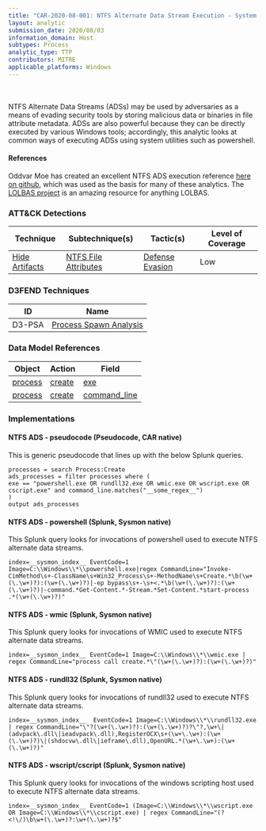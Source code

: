 ```yaml
---
title: "CAR-2020-08-001: NTFS Alternate Data Stream Execution - System Utilities"
layout: analytic
submission_date: 2020/08/03
information_domain: Host
subtypes: Process
analytic_type: TTP
contributors: MITRE
applicable_platforms: Windows
---
```

<br><br>
NTFS Alternate Data Streams (ADSs) may be used by adversaries as a means of evading security tools by storing malicious data or binaries in file attribute metadata. ADSs are also powerful because they can be directly executed by various Windows tools; accordingly, this analytic looks at common ways of executing ADSs using system utilities such as powershell.

#### References
Oddvar Moe has created an excellent NTFS ADS execution reference [here on github](https://gist.github.com/api0cradle/cdd2d0d0ec9abb686f0e89306e277b8f), which was used as the basis for many of these analytics.
The [LOLBAS project](https://lolbas-project.github.io/) is an amazing resource for anything LOLBAS.


### ATT&CK Detections

|Technique|Subtechnique(s)|Tactic(s)|Level of Coverage|
|---|---|---|---|
|[Hide Artifacts](https://attack.mitre.org/techniques/T1564/)|[NTFS File Attributes](https://attack.mitre.org/techniques/T1564/004/)|[Defense Evasion](https://attack.mitre.org/tactics/TA0005/)|Low|


### D3FEND Techniques

|ID|Name|
|---|---| 
|D3-PSA | [Process Spawn Analysis](https://d3fend.mitre.org/technique/d3f:ProcessSpawnAnalysis)| 



### Data Model References

|Object|Action|Field|
|---|---|---|
|[process](/data_model/process) | [create](/data_model/process#create) | [exe](/data_model/process#exe) |
|[process](/data_model/process) | [create](/data_model/process#create) | [command_line](/data_model/process#command_line) |



### Implementations

#### NTFS ADS - pseudocode (Pseudocode, CAR native)


This is generic pseudocode that lines up with the below Splunk queries.


```
processes = search Process:Create
ads_processes = filter processes where (
exe == "powershell.exe OR rundll32.exe OR wmic.exe OR wscript.exe OR cscript.exe" and command_line.matches("__some_regex__")
)
output ads_processes
```


#### NTFS ADS - powershell (Splunk, Sysmon native)


This Splunk query looks for invocations of powershell used to execute NTFS alternate data streams.


```
index=__sysmon_index__ EventCode=1 Image=C:\\Windows\\*\\powershell.exe|regex CommandLine="Invoke-CimMethod\s+-ClassName\s+Win32_Process\s+-MethodName\s+Create.*\b(\w+(\.\w+)?):(\w+(\.\w+)?)|-ep bypass\s+-\s+<.*\b(\w+(\.\w+)?):(\w+(\.\w+)?)|-command.*Get-Content.*-Stream.*Set-Content.*start-process .*(\w+(\.\w+)?)"
```


#### NTFS ADS - wmic (Splunk, Sysmon native)


This Splunk query looks for invocations of WMIC used to execute NTFS alternate data streams.


```
index=__sysmon_index__ EventCode=1 Image=C:\\Windows\\*\\wmic.exe | regex CommandLine="process call create.*\"(\w+(\.\w+)?):(\w+(\.\w+)?)"
```


#### NTFS ADS - rundll32 (Splunk, Sysmon native)


This Splunk query looks for invocations of rundll32 used to execute NTFS alternate data streams.


```
index=__sysmon_index__  EventCode=1 Image=C:\\Windows\\*\\rundll32.exe | regex CommandLine="\"?(\w+(\.\w+)?):(\w+(\.\w+)?)?\"?,\w+\|(advpack\.dll\|ieadvpack\.dll),RegisterOCX\s+(\w+\.\w+):(\w+(\.\w+)?)\|(shdocvw\.dll\|ieframe\.dll),OpenURL.*(\w+\.\w+):(\w+(\.\w+)?)"
```


#### NTFS ADS - wscript/cscript (Splunk, Sysmon native)


This Splunk query looks for invocations of the windows scripting host used to execute NTFS alternate data streams.


```
index=__sysmon_index__ EventCode=1 (Image=C:\\Windows\\*\\wscript.exe OR Image=C:\\Windows\\*\\cscript.exe) | regex CommandLine="(?<!\/)\b\w+(\.\w+)?:\w+(\.\w+)?$"
```




